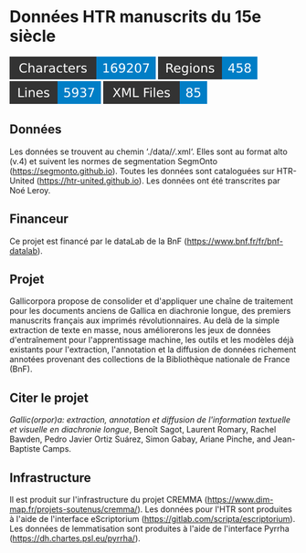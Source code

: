 Données HTR manuscrits du 15e siècle
===========================

![characters badge](badges/characters.svg) ![regions badge](badges/regions.svg) ![lines badge](badges/lines.svg) ![files badge](badges/files.svg) 

## Données 

Les données se trouvent au chemin ‘./data/*/*.xml‘.
Elles sont au format alto (v.4) et suivent les normes de segmentation SegmOnto (https://segmonto.github.io). Toutes les données sont cataloguées sur HTR-United (https://htr-united.github.io).
Les données ont été transcrites par Noé Leroy.


## Financeur

Ce projet est financé par le dataLab de la BnF (https://www.bnf.fr/fr/bnf-datalab).


## Projet

Gallicorpora propose de consolider et d'appliquer une chaîne de traitement pour les documents anciens de Gallica en diachronie longue, des premiers manuscrits français aux imprimés révolutionnaires. Au delà de la simple extraction de texte en masse, nous améliorerons les jeux de données d'entraînement pour l'apprentissage machine, les outils et les modèles déjà existants pour l'extraction, l'annotation et la diffusion de données richement annotées provenant des collections de la Bibliothèque nationale de France (BnF).

## Citer le projet 

*Gallic(orpor)a: extraction, annotation et diffusion de l'information textuelle et visuelle en diachronie longue*, Benoît Sagot, Laurent Romary, Rachel Bawden, Pedro Javier Ortiz Suárez, Simon Gabay, Ariane Pinche, and Jean-Baptiste Camps.

## Infrastructure

Il est produit sur l'infrastructure du projet CREMMA (https://www.dim-map.fr/projets-soutenus/cremma/).
Les données pour l'HTR sont produites à l'aide de l'interface eScriptorium (https://gitlab.com/scripta/escriptorium).
Les données de lemmatisation sont produites à l'aide de l'interface Pyrrha (https://dh.chartes.psl.eu/pyrrha/).
